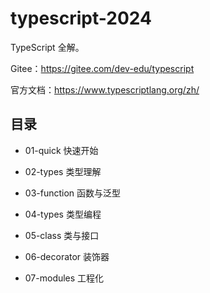 # typescript-2024

TypeScript 全解。

Gitee：https://gitee.com/dev-edu/typescript

官方文档：https://www.typescriptlang.org/zh/

## 目录

- 01-quick 快速开始

- 02-types 类型理解

- 03-function 函数与泛型

- 04-types 类型编程

- 05-class 类与接口

- 06-decorator 装饰器

- 07-modules 工程化